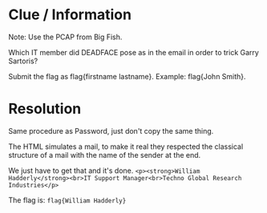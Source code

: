# Clue / Information
Note: Use the PCAP from Big Fish.

Which IT member did DEADFACE pose as in the email in order to trick Garry Sartoris?

Submit the flag as flag{firstname lastname}. Example: flag{John Smith}.

# Resolution
Same procedure as Password, just don't copy the same thing.

The HTML simulates a mail, to make it real they respected the classical structure of a mail with the name of the sender at the end.

We just have to get that and it's done. `<p><strong>William Hadderly</strong><br>IT Support Manager<br>Techno Global Research Industries</p>`

The flag is: `flag{William Hadderly}`
